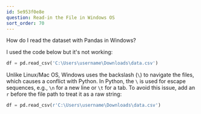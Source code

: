 ```yaml
---
id: 5e953f0e8e
question: Read-in the File in Windows OS
sort_order: 70
---
```


How do I read the dataset with Pandas in Windows?

I used the code below but it's not working:

```python
df = pd.read_csv('C:\Users\username\Downloads\data.csv')
```

Unlike Linux/Mac OS, Windows uses the backslash (`\`) to navigate the files, which causes a conflict with Python. In Python, the `\` is used for escape sequences, e.g., `\n` for a new line or `\t` for a tab. To avoid this issue, add an `r` before the file path to treat it as a raw string:

```python
df = pd.read_csv(r'C:\Users\username\Downloads\data.csv')
```
